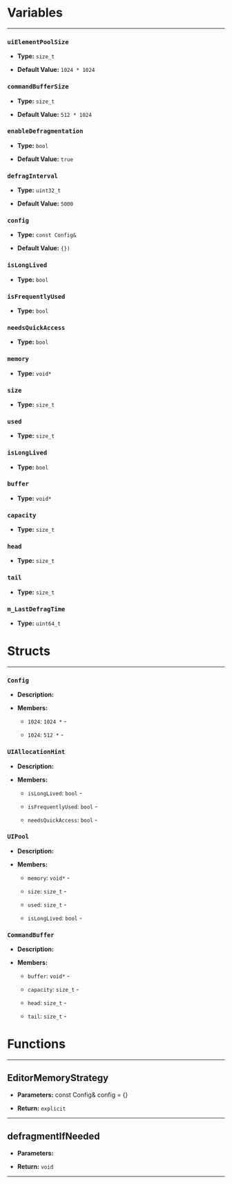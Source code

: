 
# Variables
---

### `uiElementPoolSize`

- **Type:** `size_t`

- **Default Value:** `1024 * 1024`



### `commandBufferSize`

- **Type:** `size_t`

- **Default Value:** `512 * 1024`



### `enableDefragmentation`

- **Type:** `bool`

- **Default Value:** `true`



### `defragInterval`

- **Type:** `uint32_t`

- **Default Value:** `5000`



### `config`

- **Type:** `const Config&`

- **Default Value:** `{})`



### `isLongLived`

- **Type:** `bool`



### `isFrequentlyUsed`

- **Type:** `bool`



### `needsQuickAccess`

- **Type:** `bool`



### `memory`

- **Type:** `void*`



### `size`

- **Type:** `size_t`



### `used`

- **Type:** `size_t`



### `isLongLived`

- **Type:** `bool`



### `buffer`

- **Type:** `void*`



### `capacity`

- **Type:** `size_t`



### `head`

- **Type:** `size_t`



### `tail`

- **Type:** `size_t`



### `m_LastDefragTime`

- **Type:** `uint64_t`




# Structs
---

### `Config`

- **Description:** 

- **Members:**

  - `1024`: `1024 *` - 

  - `1024`: `512 *` - 



### `UIAllocationHint`

- **Description:** 

- **Members:**

  - `isLongLived`: `bool` - 

  - `isFrequentlyUsed`: `bool` - 

  - `needsQuickAccess`: `bool` - 



### `UIPool`

- **Description:** 

- **Members:**

  - `memory`: `void*` - 

  - `size`: `size_t` - 

  - `used`: `size_t` - 

  - `isLongLived`: `bool` - 



### `CommandBuffer`

- **Description:** 

- **Members:**

  - `buffer`: `void*` - 

  - `capacity`: `size_t` - 

  - `head`: `size_t` - 

  - `tail`: `size_t` - 




# Functions
---

## EditorMemoryStrategy



- **Parameters:** const Config& config = {}

- **Return:** `explicit`

---

## defragmentIfNeeded



- **Parameters:** 

- **Return:** `void`

---
